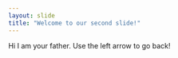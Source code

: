 ```yaml
---
layout: slide
title: "Welcome to our second slide!"
---
```

Hi I am your father.
Use the left arrow to go back!
